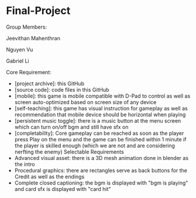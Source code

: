# Final-Project

Group Members:

Jeevithan Mahenthran  
  
Nguyen Vu

Gabriel Li

Core Requirement:
- [project archive]: this GitHub
- [source code]: code files in this GitHub
- [mobile]: this game is mobile compatible with D-Pad to control as well as screen auto-optimized based on screen size of any device
- [self-teaching]: this game has visual instruction for gameplay as well as recommendation that mobile device should be horizontal when playing
- [persistent music toggle]: there is a music button at the menu screen which can turn on/off bgm and still have sfx on
- [completability]: Core gameplay can be reached as soon as the player press Play on the menu and the game can be finished within 1 minute if the player is skilled enough (which we are not and are considering nerfting the enemy)
Selectable Requirements
- Advanced visual asset: there is a 3D mesh animation done in blender as the intro
- Procedural graphics: there are rectangles serve as back buttons for the Credit as well as the endings
- Complete closed captioning: the bgm is displayed with "bgm is playing" and card sfx is displayed with "card hit"
